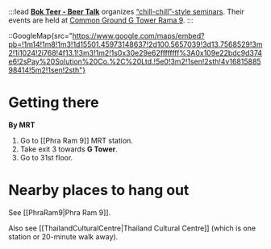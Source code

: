 :::lead
[**Bok Teer - Beer Talk**](https://www.facebook.com/BokTeerBeerTalk) organizes [“chill-chill”-style seminars](https://www.facebook.com/BokTeerBeerTalk/events). Their events are held at [Common Ground G Tower Rama 9](https://www.commonground.work/th-en/locations/g-tower/).
:::

::GoogleMap{src="https://www.google.com/maps/embed?pb=!1m14!1m8!1m3!1d15501.45973148637!2d100.5657039!3d13.7568529!3m2!1i1024!2i768!4f13.1!3m3!1m2!1s0x30e29e62ffffffff%3A0x109e22bdc9d374e6!2sPay%20Solution%20Co.%2C%20Ltd.!5e0!3m2!1sen!2sth!4v1681588598414!5m2!1sen!2sth"}

# Getting there

**By MRT**

1. Go to [[Phra Ram 9]] MRT station.
2. Take exit 3 towards **G Tower**.
3. Go to 31st floor.

# Nearby places to hang out

See [[PhraRam9|Phra Ram 9]].

Also see [[ThailandCulturalCentre|Thailand Cultural Centre]] (which is one station or 20-minute walk away).
